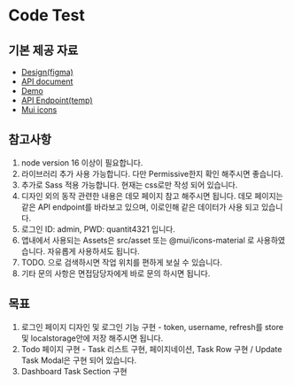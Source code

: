 # Code Test

## 기본 제공 자료
- [Design(figma)](https://www.figma.com/file/nHHBjLBI84n9LphcD7GZn9/Code-Test?node-id=7%3A1779)
- [API document](https://documenter.getpostman.com/view/16075277/UVeGs6cs)
- [Demo](https://react.code-test.quantit.io)
- [API Endpoint(temp)](http://3f8b-121-162-129-34.ngrok.io)
- [Mui icons](https://mui.com/components/material-icons/)

## 참고사항
1. node version 16 이상이 필요합니다.
2. 라이브러리 추가 사용 가능합니다. 다만 Permissive한지 확인 해주시면 좋습니다.
3. 추가로 Sass 적용 가능합니다. 현재는 css로만 작성 되어 있습니다.
4. 디자인 외의 동작 관련한 내용은 데모 페이지 참고 해주시면 됩니다. 데모 페이지는 같은 API endpoint를 바라보고 있으며, 이로인해 같은 데이터가 사용 되고 있습니다.
5. 로그인 ID: admin, PWD: quantit4321 입니다.
6. 앱내에서 사용되는 Assets은 src/asset 또는 @mui/icons-material 로 사용하였습니다. 자유롭게 사용하셔도 됩니다.
7. TODO. 으로 검색하시면 작업 위치를 편하게 보실 수 있습니다.
8. 기타 문의 사항은 면접담당자에게 바로 문의 하시면 됩니다.

## 목표
1. 로그인 페이지 디자인 및 로그인 기능 구현 - token, username, refresh를 store 및 localstorage안에 저장 해주시면 됩니다.
2. Todo 페이지 구현 - Task 리스트 구현, 페이지네이션, Task Row 구현 / Update Task Modal은 구현 되어 있습니다.
3. Dashboard Task Section 구현
